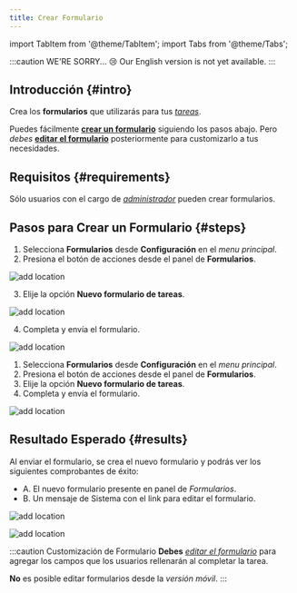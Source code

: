 ```yaml
---
title: Crear Formulario
---
```


import TabItem from '@theme/TabItem';
import Tabs from '@theme/Tabs';

:::caution WE'RE SORRY... 😢
Our English version is not yet available.
:::

## Introducción {#intro}
Crea los **formularios** que utilizarás para tus [_tareas_](/docs/products/forms/tasks/overview).

Puedes fácilmente [**crear un formulario**](#steps) siguiendo los pasos abajo. Pero _debes_ [**editar el formulario**](/docs/products/forms/configuration/forms/form_edit) posteriormente para customizarlo a tus necesidades.

## Requisitos {#requirements}
Sólo usuarios con el cargo de [_administrador_](/docs/products/forms/configuration/users/user_types#admin) pueden crear formularios.

## Pasos para Crear un Formulario {#steps}

<Tabs>
<TabItem value="desktop" label="Escritorio" default>

1. Selecciona **Formularios** desde **Configuración** en el _menu principal_.
2. Presiona el botón de acciones desde el panel de **Formularios**.

<div className="img_sizing">

![add location](/img/productos_es/product_forms_survey_create_01.png)

</div>

3. Elije la opción **Nuevo formulario de tareas**.

<div className="img_sizing">

![add location](/img/productos_es/product_forms_survey_create_02.png)

</div>

4. Completa y envía el formulario.

<div className="img_sizing">

![add location](/img/productos_es/product_forms_survey_create_03.png)

</div>

</TabItem>
<TabItem value="mobile" label="Versión Móvil" default>

1. Selecciona **Formularios** desde **Configuración** en el _menu principal_.
2. Presiona el botón de acciones desde el panel de **Formularios**.
3. Elije la opción **Nuevo formulario de tareas**.
4. Completa y envía el formulario.

<div className="img_sizing">

![add location](/img/productos_es/product_forms_survey_create_01m.png)

</div>

</TabItem>
</Tabs>

## Resultado Esperado {#results}
Al enviar el formulario, se crea el nuevo formulario y podrás ver los siguientes comprobantes de éxito:

- A. El nuevo formulario presente en panel de _Formularios_.
- B. Un mensaje de Sistema con el link para editar el formulario.



<Tabs>
<TabItem value="desktop" label="Escritorio" default>

<div className="img_sizing">

![add location](/img/productos_es/product_forms_survey_create_04.png)

</div>

</TabItem>
<TabItem value="mobile" label="Versión Móvil" default>

<div className="img_sizing_50">

![add location](/img/productos_es/product_forms_survey_create_02m.png)

</div>
</TabItem>
</Tabs>

:::caution Customización de Formulario
**Debes** [_editar el formulario_](/docs/products/forms/configuration/forms/form_edit) para agregar los campos que los usuarios rellenarán al completar la tarea.

**No** es posible editar formularios desde la _versión móvil_.
:::
